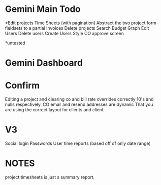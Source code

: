 Gemini Main Todo
================
*Edit projects
Time Sheets (with pagination)
Abstract the two project form fieldsets to a partial
Invoices
Delete projects
Search
Budget Graph
Edit Users
Delete users
Create Users
Style CO approve screen

*untested

Gemini Dashboard
================

Confirm
=======
Editing a project and clearing co and bill rate overrides correctly 10's and nulls respectively.
CO email and resend addresses are dynamic
That you are using the correct layout for clients and client

V3
==
Social login
Passwords
User time reports (based off of only date range)


NOTES
=====
project timesheets is just a summary report.